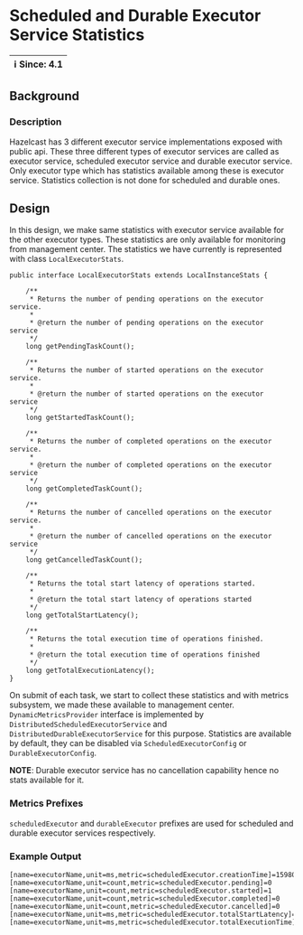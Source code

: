 # Scheduled and Durable Executor Service Statistics

|ℹ️ Since: 4.1|
|-------------|

## Background

### Description

Hazelcast has 3 different executor service implementations exposed with 
public api. These three different types of executor services are called
as executor service, scheduled executor service and durable executor 
service. Only executor type which has statistics available 
among these is executor service. Statistics collection is not done for 
scheduled and durable ones.


## Design

In this design, we make same statistics with executor service available 
for the other executor types. These statistics are only available for
monitoring from management center. The statistics we have currently is 
represented with class `LocalExecutorStats`.

```
public interface LocalExecutorStats extends LocalInstanceStats {

    /**
     * Returns the number of pending operations on the executor service.
     *
     * @return the number of pending operations on the executor service
     */
    long getPendingTaskCount();

    /**
     * Returns the number of started operations on the executor service.
     *
     * @return the number of started operations on the executor service
     */
    long getStartedTaskCount();

    /**
     * Returns the number of completed operations on the executor service.
     *
     * @return the number of completed operations on the executor service
     */
    long getCompletedTaskCount();

    /**
     * Returns the number of cancelled operations on the executor service.
     *
     * @return the number of cancelled operations on the executor service
     */
    long getCancelledTaskCount();

    /**
     * Returns the total start latency of operations started.
     *
     * @return the total start latency of operations started
     */
    long getTotalStartLatency();

    /**
     * Returns the total execution time of operations finished.
     *
     * @return the total execution time of operations finished
     */
    long getTotalExecutionLatency();
}
```

On submit of each task, we start to collect these statistics and
with metrics subsystem, we made these available to management center.
`DynamicMetricsProvider` interface is implemented by `DistributedScheduledExecutorService`
and `DistributedDurableExecutorService` for this purpose. Statistics are
available by default, they can be disabled via `ScheduledExecutorConfig` or
`DurableExecutorConfig`.

**NOTE**: Durable executor service has no cancellation capability hence no stats available for it.

### Metrics Prefixes
`scheduledExecutor` and `durableExecutor` prefixes are used for 
scheduled and durable executor services respectively.

### Example Output
```
[name=executorName,unit=ms,metric=scheduledExecutor.creationTime]=1598016899537
[name=executorName,unit=count,metric=scheduledExecutor.pending]=0
[name=executorName,unit=count,metric=scheduledExecutor.started]=1
[name=executorName,unit=count,metric=scheduledExecutor.completed]=0
[name=executorName,unit=count,metric=scheduledExecutor.cancelled]=0
[name=executorName,unit=ms,metric=scheduledExecutor.totalStartLatency]=2
[name=executorName,unit=ms,metric=scheduledExecutor.totalExecutionTime]=0
```
 

 
 
 



